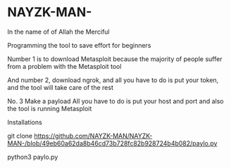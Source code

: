 # NAYZK-MAN-

In the name of of Allah the Merciful 

Programming the tool to save effort for beginners

Number 1 is to download Metasploit because the majority of people suffer from a problem with the Metasploit tool  

And number 2, download ngrok, and all you have to do is put your token, and the tool will take care of the rest 

No. 3 Make a payload All you have to do is put your host and port and also the tool is running Metasploit 

Installations 

git clone https://github.com/NAYZK-MAN/NAYZK-MAN-/blob/49eb60a62da8b46cd73b728fc82b928724b4b082/paylo.py

python3 paylo.py 
